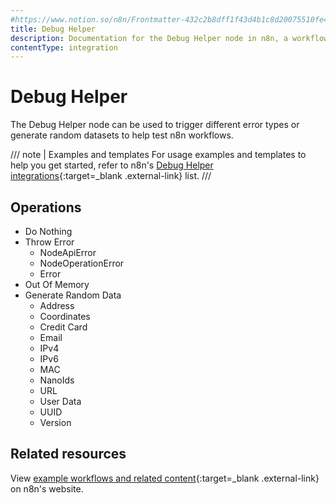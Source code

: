 ```yaml
---
#https://www.notion.so/n8n/Frontmatter-432c2b8dff1f43d4b1c8d20075510fe4
title: Debug Helper
description: Documentation for the Debug Helper node in n8n, a workflow automation platform. Includes guidance on usage, and links to examples.
contentType: integration
---
```


# Debug Helper

The Debug Helper node can be used to trigger different error types or generate random datasets to help test n8n workflows.

/// note | Examples and templates
For usage examples and templates to help you get started, refer to n8n's [Debug Helper integrations](https://n8n.io/integrations/debughelper/){:target=_blank .external-link} list.
///

## Operations

* Do Nothing
* Throw Error
	* NodeApiError
	* NodeOperationError
	* Error
* Out Of Memory
* Generate Random Data
	* Address
	* Coordinates
	* Credit Card
	* Email
	* IPv4
	* IPv6
	* MAC
	* NanoIds
	* URL
	* User Data
	* UUID
	* Version

## Related resources

View [example workflows and related content](https://n8n.io/integrations/debughelper/){:target=_blank .external-link} on n8n's website.

